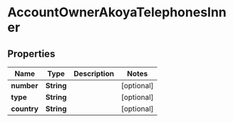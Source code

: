 

# AccountOwnerAkoyaTelephonesInner


## Properties

| Name | Type | Description | Notes |
|------------ | ------------- | ------------- | -------------|
|**number** | **String** |  |  [optional] |
|**type** | **String** |  |  [optional] |
|**country** | **String** |  |  [optional] |



